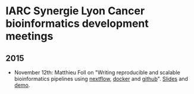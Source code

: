 # IARC Synergie Lyon Cancer bioinformatics development meetings 

## 2015

- November 12th: Matthieu Foll  on "Writing reproducible and scalable bioinformatics pipelines using [nextflow](http://www.nextflow.io), [docker](https://www.docker.com) and [github](https://github.com)". [Slides](2015-11-12_docker_nextflow_Foll.pdf) and [demo](2015-11-12_docker_nextflow_Foll.md).
